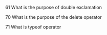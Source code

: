 61 What is the purpose of double exclamation	

70	What is the purpose of the delete operator	

71	What is typeof operator
